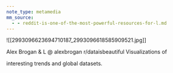 ```yaml
---
note_type: metamedia
mm_source:
  - - reddit-is-one-of-the-most-powerful-resources-for-l.md
---
```


![[2993096623694710187_2993096618585909521.jpg]]

Alex Brogan &
L @ alexbrogan
r/dataisbeautiful
Visualizations of

interesting trends and
global datasets.

